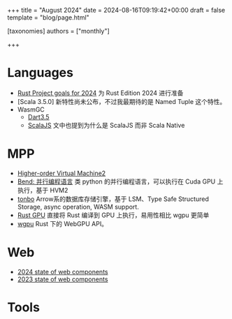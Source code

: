 +++
title = "August 2024"
date = 2024-08-16T09:19:42+00:00
draft = false
template = "blog/page.html"

[taxonomies]
authors = ["monthly"]

+++

# Languages
- [Rust Project goals for 2024](https://blog.rust-lang.org/2024/08/12/Project-goals.html) 为 Rust Edition 2024 进行准备
- [Scala 3.5.0] 新特性尚未公布，不过我最期待的是 Named Tuple 这个特性。
- WasmGC
  - [Dart3.5](https://medium.com/dartlang/dart-3-4-bd8d23b4462a)
  - [ScalaJS](https://dev.virtuslab.com/p/scala-to-webassembly-how-and-why) 文中也提到为什么是 ScalaJS 而非 Scala Native

# MPP
- [Higher-order Virtual Machine2](https://github.com/HigherOrderCO/hvm) 
- [Bend: 并行编程语言](https://github.com/HigherOrderCO/Bend) 类 python 的并行编程语言，可以执行在 Cuda GPU 上执行，基于 HVM2
- [tonbo](https://tonbo.io/blog/introducing-tonbo) Arrow系的数据库存储引擎，基于 LSM、Type Safe Structured Storage, async operation, WASM support.
- [Rust GPU](https://rust-gpu.github.io/blog/transition-announcement/) 直接将 Rust 编译到 GPU 上执行，易用性相比 wgpu 更简单
- [wgpu](https://wgpu.rs) Rust 下的 WebGPU API。

# Web
- [2024 state of web components](https://eisenbergeffect.medium.com/web-components-2024-winter-update-445f27e7613a)
- [2023 state of web components](https://eisenbergeffect.medium.com/2023-state-of-web-components-c8feb21d4f16)

# Tools
